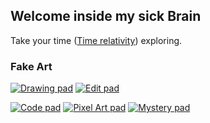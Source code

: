 ## Welcome inside my sick Brain

Take your time ([Time relativity](https://en.wikipedia.org/wiki/Theory_of_relativity)) exploring.

### Fake Art

[![Drawing pad][1]][2]
[![Edit pad][3]][4]

[![Code pad][5]][6]
[![Pixel Art pad][7]][8]
[![Mystery pad][9]][10]

[1]:  https://user-images.githubusercontent.com/73140258/179735628-4b3e0e2d-cd36-4108-ab16-0dd6026a52e7.png
[2]:  https://wabtey.github.io/draw "Danger Zone"
[3]:  https://user-images.githubusercontent.com/73140258/179639651-6ca67660-110d-4319-a36e-91632a15d096.png
[4]:  https://wabtey.github.io/EDIT/Edit "Do you mind be a viewer ?"
[5]:  https://user-images.githubusercontent.com/73140258/179639657-ad0df4d8-4844-4e22-a888-d025db2b7231.png 
[6]:  https://wabtey.github.io/code "That's where I fake my way out"
[7]:  https://user-images.githubusercontent.com/73140258/179639645-61153ce7-00df-401d-82ff-bbf6c7698593.png
[8]:  https://wabtey.github.io/video-game-dev "The first step of ... kind of artist"
[9]:  https://user-images.githubusercontent.com/73140258/179639637-39cd1b27-807c-4c99-81fa-1fcd0acbb6ff.png
[10]: https://wabtey.github.io "Mystery pad"

